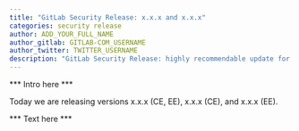 ```yaml
---
title: "GitLab Security Release: x.x.x and x.x.x"
categories: security release
author: ADD_YOUR_FULL_NAME
author_gitlab: GITLAB-COM_USERNAME
author_twitter: TWITTER_USERNAME
description: "GitLab Security Release: highly recommendable update for x.x.x and x.x.x versions"
---
```


*** Intro here ***


Today we are releasing versions x.x.x (CE, EE), x.x.x (CE), and x.x.x (EE).


<!-- more -->

*** Text here ***
